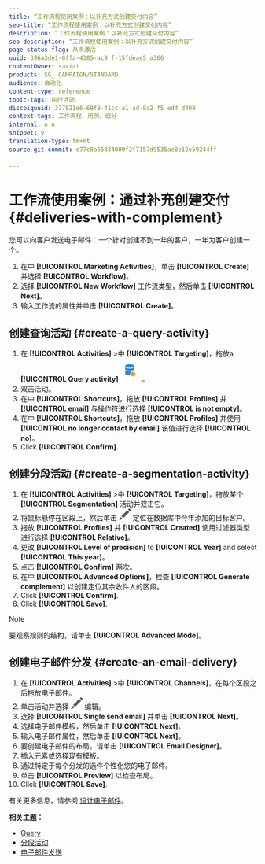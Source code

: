 ```yaml
---
title: “工作流程使用案例：以补充方式创建交付内容”
seo-title: “工作流程使用案例：以补充方式创建交付内容”
description: “工作流程使用案例：以补充方式创建交付内容”
seo-description: “工作流程使用案例：以补充方式创建交付内容”
page-status-flag: 从未激活
uuid: 396a3de1-6ffa-4385-ac9 f-15fdeae5 a366
contentOwner: saviat
products: SG_ CAMPAIGN/STANDARD
audience: 自动化
content-type: reference
topic-tags: 执行活动
discoiquuid: 377821e6-69f8-41cc-a1 ad-8a2 f5 ed4 d409
context-tags: 工作流程，用例，细分
internal: n n
snippet: y
translation-type: tm+mt
source-git-commit: e77c8a65834009f2f7157d9535ae8e12e59244ff

---
```



# 工作流使用案例：通过补充创建交付 {#deliveries-with-complement}

您可以向客户发送电子邮件：一个针对创建不到一年的客户，一年为客户创建一个。

1. 在中 **[!UICONTROL Marketing Activities]**，单击 **[!UICONTROL Create]** 并选择 **[!UICONTROL Workflow]**。
1. 选择 **[!UICONTROL New Workflow]** 工作流类型，然后单击 **[!UICONTROL Next]**。
1. 输入工作流的属性并单击 **[!UICONTROL Create]**。

## 创建查询活动 {#create-a-query-activity}

1. 在 **[!UICONTROL Activities]** &gt;中 **[!UICONTROL Targeting]**，拖放a **[!UICONTROL Query activity]**![](assets/query.png)。
1. 双击活动。
1. 在中 **[!UICONTROL Shortcuts]**，拖放 **[!UICONTROL Profiles]** 并 **[!UICONTROL email]** 与操作符进行选择 **[!UICONTROL is not empty]**。
1. 在中 **[!UICONTROL Shortcuts]**，拖放 **[!UICONTROL Profiles]** 并使用 **[!UICONTROL no longer contact by email]** 该值进行选择 **[!UICONTROL no]**。
1. Click **[!UICONTROL Confirm]**.

## 创建分段活动 {#create-a-segmentation-activity}

1. 在 **[!UICONTROL Activities]** &gt;中 **[!UICONTROL Targeting]**，拖放某个 **[!UICONTROL Segmentation]** 活动并双击它。
1. 将鼠标悬停在区段上，然后单击 ![](assets/edit_darkgrey-24px.png) 定位在数据库中今年添加的目标客户。
1. 拖放 **[!UICONTROL Profiles]** 并 **[!UICONTROL Created]** 使用过滤器类型进行选择 **[!UICONTROL Relative]**。
1. 更改 **[!UICONTROL Level of precision]** to **[!UICONTROL Year]** and select **[!UICONTROL This year]**。
1. 点击 **[!UICONTROL Confirm]** 两次。
1. 在中 **[!UICONTROL Advanced Options]**，检查 **[!UICONTROL Generate complement]** 以创建定位其余收件人的区段。
1. Click **[!UICONTROL Confirm]**.
1. Click **[!UICONTROL Save]**.

>[!NOTE]
>
>要观察规则的结构，请单击 **[!UICONTROL Advanced Mode]**。

## 创建电子邮件分发 {#create-an-email-delivery}

1. 在 **[!UICONTROL Activities]** &gt;中 **[!UICONTROL Channels]**，在每个区段之后拖放电子邮件。
1. 单击活动并选择 ![](assets/edit_darkgrey-24px.png) 编辑。
1. 选择 **[!UICONTROL Single send email]** 并单击 **[!UICONTROL Next]**。
1. 选择电子邮件模板，然后单击 **[!UICONTROL Next]**。
1. 输入电子邮件属性，然后单击 **[!UICONTROL Next]**。
1. 要创建电子邮件的布局，请单击 **[!UICONTROL Email Designer]**。
1. 插入元素或选择现有模板。
1. 通过特定于每个分发的选件个性化您的电子邮件。
1. 单击 **[!UICONTROL Preview]** 以检查布局。
1. Click **[!UICONTROL Save]**.

有关更多信息，请参阅 [设计电子邮件](../../designing/using/about-email-content-design.md#designing-an-email-content-from-scratch)。

**相关主题：**

* [Query](../../automating/using/query.md)
* [分段活动](../../automating/using/segmentation.md)
* [电子邮件发送](../../automating/using/email-delivery.md)

